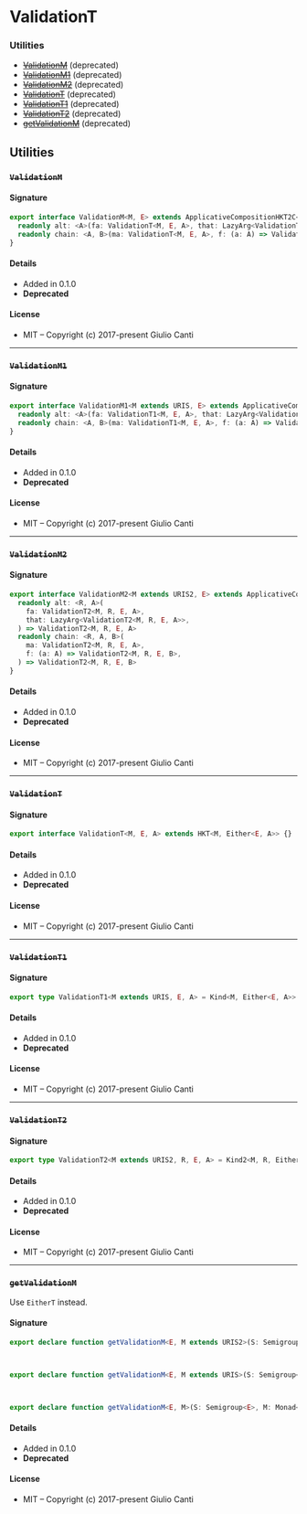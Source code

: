 
# ValidationT







### Utilities

* ~~[ValidationM](#validationm)~~ (deprecated)
* ~~[ValidationM1](#validationm1)~~ (deprecated)
* ~~[ValidationM2](#validationm2)~~ (deprecated)
* ~~[ValidationT](#validationt)~~ (deprecated)
* ~~[ValidationT1](#validationt1)~~ (deprecated)
* ~~[ValidationT2](#validationt2)~~ (deprecated)
* ~~[getValidationM](#getvalidationm)~~ (deprecated)

## Utilities


### ~~`ValidationM`~~




#### Signature

```typescript
export interface ValidationM<M, E> extends ApplicativeCompositionHKT2C<M, E.URI, E> {
  readonly alt: <A>(fa: ValidationT<M, E, A>, that: LazyArg<ValidationT<M, E, A>>) => ValidationT<M, E, A>
  readonly chain: <A, B>(ma: ValidationT<M, E, A>, f: (a: A) => ValidationT<M, E, B>) => ValidationT<M, E, B>
}
```

#### Details

* Added in 0.1.0
* **Deprecated**


#### License

* MIT – Copyright (c) 2017-present Giulio Canti

---


### ~~`ValidationM1`~~




#### Signature

```typescript
export interface ValidationM1<M extends URIS, E> extends ApplicativeComposition12C<M, E.URI, E> {
  readonly alt: <A>(fa: ValidationT1<M, E, A>, that: LazyArg<ValidationT1<M, E, A>>) => ValidationT1<M, E, A>
  readonly chain: <A, B>(ma: ValidationT1<M, E, A>, f: (a: A) => ValidationT1<M, E, B>) => ValidationT1<M, E, B>
}
```

#### Details

* Added in 0.1.0
* **Deprecated**


#### License

* MIT – Copyright (c) 2017-present Giulio Canti

---


### ~~`ValidationM2`~~




#### Signature

```typescript
export interface ValidationM2<M extends URIS2, E> extends ApplicativeComposition22C<M, E.URI, E> {
  readonly alt: <R, A>(
    fa: ValidationT2<M, R, E, A>,
    that: LazyArg<ValidationT2<M, R, E, A>>,
  ) => ValidationT2<M, R, E, A>
  readonly chain: <R, A, B>(
    ma: ValidationT2<M, R, E, A>,
    f: (a: A) => ValidationT2<M, R, E, B>,
  ) => ValidationT2<M, R, E, B>
}
```

#### Details

* Added in 0.1.0
* **Deprecated**


#### License

* MIT – Copyright (c) 2017-present Giulio Canti

---


### ~~`ValidationT`~~




#### Signature

```typescript
export interface ValidationT<M, E, A> extends HKT<M, Either<E, A>> {}
```

#### Details

* Added in 0.1.0
* **Deprecated**


#### License

* MIT – Copyright (c) 2017-present Giulio Canti

---


### ~~`ValidationT1`~~




#### Signature

```typescript
export type ValidationT1<M extends URIS, E, A> = Kind<M, Either<E, A>>
```

#### Details

* Added in 0.1.0
* **Deprecated**


#### License

* MIT – Copyright (c) 2017-present Giulio Canti

---


### ~~`ValidationT2`~~




#### Signature

```typescript
export type ValidationT2<M extends URIS2, R, E, A> = Kind2<M, R, Either<E, A>>
```

#### Details

* Added in 0.1.0
* **Deprecated**


#### License

* MIT – Copyright (c) 2017-present Giulio Canti

---


### ~~`getValidationM`~~

Use `EitherT` instead.




#### Signature

```typescript
export declare function getValidationM<E, M extends URIS2>(S: Semigroup<E>, M: Monad2<M>): ValidationM2<M, E>



export declare function getValidationM<E, M extends URIS>(S: Semigroup<E>, M: Monad1<M>): ValidationM1<M, E>



export declare function getValidationM<E, M>(S: Semigroup<E>, M: Monad<M>): ValidationM<M, E>

```

#### Details

* Added in 0.1.0
* **Deprecated**


#### License

* MIT – Copyright (c) 2017-present Giulio Canti